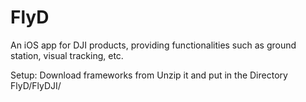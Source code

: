 # FlyD
An iOS app for DJI products, providing functionalities such as ground station, visual tracking, etc.

Setup:
Download frameworks from 
Unzip it and put in the Directory FlyD/FlyDJI/
